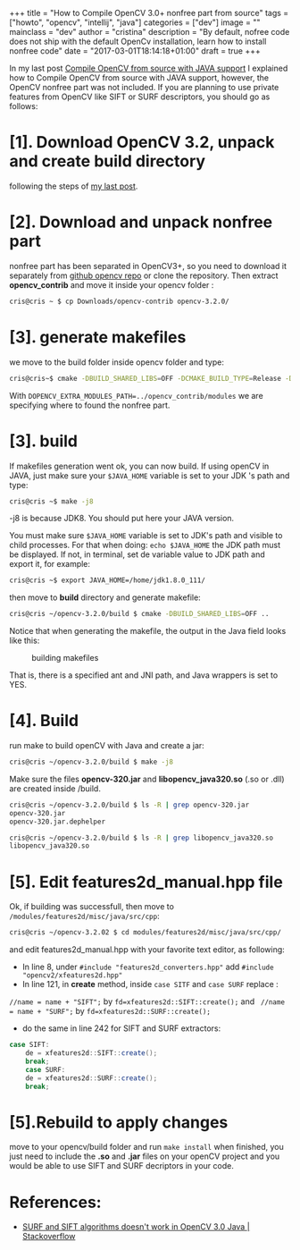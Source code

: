 +++
title = "How to Compile  OpenCV 3.0+ nonfree part from source"
tags = ["howto", "opencv", "intellij", "java"]
categories = ["dev"]
image = ""
mainclass = "dev"
author = "cristina"
description = "By default, nofree code does not ship with the default OpenCv installation, learn how to install nonfree code"
date = "2017-03-01T18:14:18+01:00"
draft = true
+++

In my last post [Compile OpenCV from source with JAVA support](https://elbauldelprogramador.com/en/compile-opencv-3.2-with-java-intellij-idea/ "Compile OpenCV 3.2 with Java and use it in IntelliJ IDEA") I explained how to Compile OpenCV from source with JAVA support, however, the OpenCV nonfree part was not included. If you are planning to use private features from OpenCV like SIFT or SURF descriptors, you should go as follows:

# [1]. Download OpenCV 3.2, unpack and create build directory

following the steps of [my last post](https://elbauldelprogramador.com/en/compile-opencv-3.2-with-java-intellij-idea/ "Compile OpenCV 3.2 with Java and use it in IntelliJ IDEA").

<!--more--><!--ad-->

# [2]. Download and unpack nonfree part

nonfree part has been separated in OpenCV3+, so you need to download it separately from [github opencv repo](https://github.com/opencv/opencv_contrib "github opencv repository")  or clone the repository. Then extract **opencv_contrib** and move it inside your opencv folder :

```bash
cris@cris ~ $ cp Downloads/opencv-contrib opencv-3.2.0/
```

# [3]. generate makefiles

we move to the build folder inside opencv folder and type:

```bash
cris@cris~$ cmake -DBUILD_SHARED_LIBS=OFF -DCMAKE_BUILD_TYPE=Release -DCMAKE_INSTALL_PREFIX=../dist -DOPENCV_EXTRA_MODULES_PATH=../opencv_contrib/modules ..
```

With `DOPENCV_EXTRA_MODULES_PATH=../opencv_contrib/modules` we are specifying where to found the nonfree part.

# [3]. build

If makefiles generation went ok, you can now build. If using openCV in JAVA, just make sure your `$JAVA_HOME` variable is set to your JDK 's path and type:

```bash
cris@cris ~$ make -j8
```

-j8 is because JDK8. You should put here your JAVA version.


You must make sure `$JAVA_HOME` variable is set to JDK's path and visible to child processes.  For that when doing: `echo $JAVA_HOME` the JDK path must be displayed. If not, in terminal, set de variable value to JDK path and export it, for example:

```bash
cris@cris ~$ export JAVA_HOME=/home/jdk1.8.0_111/
```

then move to **build** directory and generate makefile:

```bash
cris@cris ~/opencv-3.2.0/build $ cmake -DBUILD_SHARED_LIBS=OFF ..
```

Notice that when generating the makefile, the output in the Java field looks like this:

<figure>
<amp-img on="tap:lightbox1" role="button" tabindex="0" layout="responsive" src="/img/output-build-makefiles-opencv-java.png" title="Building makefiles for JAVA openCV" alt="Building makefiles for JAVA openCV output" width="983" height="164"></amp-img>
<figcaption>building makefiles</figcaption>
</figure>

That is, there is a specified ant and JNI path, and Java wrappers is set to YES.

# [4]. Build

run make to build openCV with Java and create a jar:

```bash
cris@cris ~/opencv-3.2.0/build $ make -j8
```

Make sure the files **opencv-320.jar** and **libopencv_java320.so** (.so or .dll) are created inside /build.

```bash
cris@cris ~/opencv-3.2.0/build $ ls -R | grep opencv-320.jar
opencv-320.jar
opencv-320.jar.dephelper

cris@cris ~/opencv-3.2.0/build $ ls -R | grep libopencv_java320.so
libopencv_java320.so
```

# [5]. Edit features2d_manual.hpp file

Ok, if building was successfull, then move to `/modules/features2d/misc/java/src/cpp`:

```bash
cris@cris ~/opencv-3.2.02 $ cd modules/features2d/misc/java/src/cpp/
```

and edit  features2d_manual.hpp with your favorite text editor, as following:

- In line 8, under `#include "features2d_converters.hpp"`
add `#include "opencv2/xfeatures2d.hpp"`
- In line 121, in **create** method,  inside `case SITF` and  `case SURF` replace :

`//name = name + "SIFT";` by `fd=xfeatures2d::SIFT::create();`
and ` //name = name + "SURF";` by `fd=xfeatures2d::SURF::create();`

- do the same in line 242 for SIFT and SURF extractors:

```java
case SIFT:
    de = xfeatures2d::SIFT::create();
    break;
    case SURF:
    de = xfeatures2d::SURF::create();
    break;
```

# [5].Rebuild to apply changes

move to your opencv/build folder and run `make install`
when finished, you just need to include the **.so** and **.jar** files on your openCV project and you would be able to use SIFT and SURF decriptors in your code.

# References:

- <a href="http://stackoverflow.com/a/35266046/5032130" target="_blank">SURF and SIFT algorithms doesn't work in OpenCV 3.0 Java | Stackoverflow</a>
